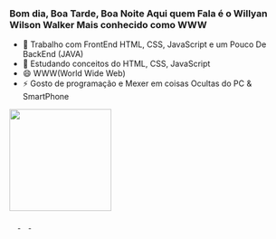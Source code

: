 ### Bom dia, Boa Tarde, Boa Noite Aqui quem Fala é o Willyan Wilson Walker Mais conhecido como WWW
 
- 🔭 Trabalho com FrontEnd HTML, CSS, JavaScript e um Pouco De BackEnd (JAVA)
- 🌱 Estudando conceitos do HTML, CSS, JavaScript
- 😄 WWW(World Wide Web)
- ⚡ Gosto de programação e Mexer em coisas Ocultas do PC & SmartPhone
<div>
  <a href="https://github.com/Walker10TECH">
    <img height="180" src="https://github-readme-stats.vercel.app/api?username=Walker10TECH&show_icons=true&theme=dracula&include_all_commits=true&count_private=true" />
  </a>
 <div>
  <a href="https://www.facebook.com/profile.php?id=100090616987571">
    <img url="https://cdn-icons-png.flaticon.com/512/1836/1836149.png" height="30" style="margin-right: 15px;" />
  </a>
  <a href="https://www.instagram.com/willyan_10_walker/">
    <img url="https://cdn-icons-png.flaticon.com/512/1409/1409946.png" height="30" style="margin-right: 15px;" />
  </a>
  <a href="https://www.linkedin.com/in/willyan-walker-1a4b80237/">
    <img url="https://cdn-icons-png.flaticon.com/512/185/185964.png" height="30" />
  </a>
</div>
</div>
